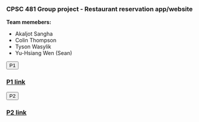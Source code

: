 ### CPSC 481 Group project - Restaurant reservation app/website
**Team memebers:**
* Akaljot Sangha
* Colin Thompson
* Tyson Wasylik
* Yu-Hsiang Wen (Sean)

<script>
  function p1_click() {
    p1_pdf = document.getElementById("p1_pdf")
    if (p1_pdf.style.display == "none")
      p1_pdf.style.display = "block"
    else
      p1_pdf.style.display = "none"
  }
  
  function p2_click() {document.getElementById("p2_pdf").innerHTML = "<embed src='https://seavanas.github.io/CPSC481/p2.pdf' type='application/pdf' width='100%' height='700px'></embed>"}
</script>

<button onclick="p1_click()">P1</button>
### [P1 link](https://seavanas.github.io/CPSC481/team-acts__project_a1.pdf)
<embed id='p1_pdf' src='https://seavanas.github.io/CPSC481/team-acts__project_a1.pdf' width='100%' height='700px' style='display:none'></embed>

<button onclick="p2_click()">P2</button>
### [P2 link](https://seavanas.github.io/CPSC481/p2.pdf)
<embed id='p2_pdf' src='https://seavanas.github.io/CPSC481/p2.pdf' type='application/pdf' width='100%' height='700px' style='display:none'></embed>
